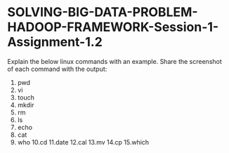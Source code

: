 # SOLVING-BIG-DATA-PROBLEM-HADOOP-FRAMEWORK-Session-1-Assignment-1.2
Explain the below linux commands with an example. Share the screenshot of each
command with the output:
1. pwd
2. vi
3. touch
4. mkdir
5. rm
6. ls
7. echo
8. cat
9. who
10.cd
11.date
12.cal
13.mv
14.cp
15.which
